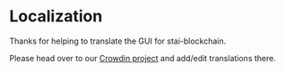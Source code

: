 # Localization

Thanks for helping to translate the GUI for stai-blockchain.

Please head over to our [Crowdin project](https://crowdin.com/project/stai-blockchain/) and add/edit translations there.
